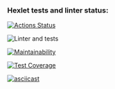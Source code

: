 ### Hexlet tests and linter status:
[![Actions Status](https://github.com/artemmrgz/python-project-lvl2/workflows/hexlet-check/badge.svg)](https://github.com/artemmrgz/python-project-lvl2/actions)

![Linter and tests](https://github.com/artemmrgz/python-project-lvl2/blob/main/.github/workflows/linter_and_tests.yml/badge.svg)

[![Maintainability](https://api.codeclimate.com/v1/badges/6c38e6f7fb09c7d598d8/maintainability)](https://codeclimate.com/github/artemmrgz/python-project-lvl2/maintainability)

[![Test Coverage](https://api.codeclimate.com/v1/badges/6c38e6f7fb09c7d598d8/test_coverage)](https://codeclimate.com/github/artemmrgz/python-project-lvl2/test_coverage)

[![asciicast](https://asciinema.org/a/tyny2zuqr2kiMn2M0XmBRGrxK.png)](https://asciinema.org/a/tyny2zuqr2kiMn2M0XmBRGrxK)

